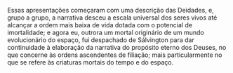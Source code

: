 ﻿Essas apresentações começaram com uma descrição das Deidades, e, grupo a grupo, a narrativa desceu a escala universal dos seres vivos até alcançar a ordem mais baixa de vida dotada com o potencial de imortalidade; e agora eu, outrora um mortal originário de um mundo evolucionário do espaço, fui despachado de Sálvington para dar continuidade à elaboração da narrativa do propósito eterno dos Deuses, no que concerne às ordens ascendentes de filiação; mais particularmente no que se refere às criaturas mortais do tempo e do espaço.